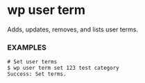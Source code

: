 # wp user term

Adds, updates, removes, and lists user terms.

### EXAMPLES

    # Set user terms
    $ wp user term set 123 test category
    Success: Set terms.




